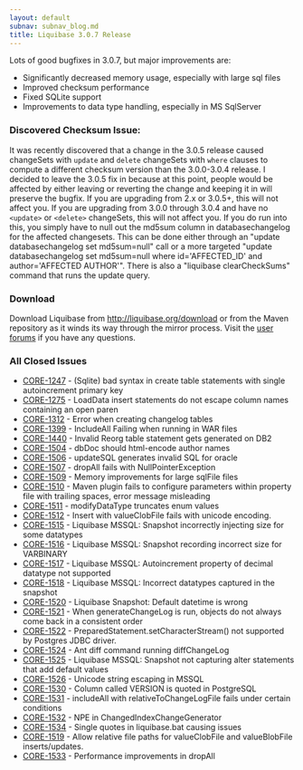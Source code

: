 ```yaml
---
layout: default
subnav: subnav_blog.md
title: Liquibase 3.0.7 Release
---
```



Lots of good bugfixes in 3.0.7, but major improvements are:


- Significantly decreased memory usage, especially with large sql files
- Improved checksum performance
- Fixed SQLite support
- Improvements to data type handling, especially in MS SqlServer



### Discovered Checksum Issue:

It was recently discovered that a change in the 3.0.5 release caused changeSets with `update` and `delete` changeSets with `where` clauses to compute a different checksum version than the 3.0.0-3.0.4 release. I decided to leave the 3.0.5 fix in because at this point, people would be affected by either leaving or reverting the change and keeping it in will preserve the bugfix. If you are upgrading from 2.x or 3.0.5+, this will not affect you. If you are upgrading from 3.0.0 through 3.0.4 and have no `<update>` or `<delete>` changeSets, this will not affect you. If you do run into this, you simply have to null out the md5sum column in databasechangelog for the affected changesets. This can be done either through an "update databasechangelog set md5sum=null" call or a more targeted "update databasechangelog set md5sum=null where id='AFFECTED_ID' and author='AFFECTED AUTHOR'". There is also a "liquibase clearCheckSums" command that runs the update query.

### Download


Download Liquibase from <a href="http://liquibase.org/download">http://liquibase.org/download</a> or from the Maven repository as it winds its way through the mirror process. Visit the <a href="http://liquibase.org/community">user forums</a> if you have any questions.


### All Closed Issues

- <a href="https://liquibase.jira.com/browse/CORE-1247">CORE-1247</a> - (Sqlite) bad syntax in create table statements with single autoincrement primary key
- <a href="https://liquibase.jira.com/browse/CORE-1275">CORE-1275</a> - LoadData insert statements do not escape column names containing an open paren
- <a href="https://liquibase.jira.com/browse/CORE-1312">CORE-1312</a> - Error when creating changelog tables
- <a href="https://liquibase.jira.com/browse/CORE-1399">CORE-1399</a> - IncludeAll Failing when running in WAR files
- <a href="https://liquibase.jira.com/browse/CORE-1440">CORE-1440</a> - Invalid Reorg table statement gets generated on DB2
- <a href="https://liquibase.jira.com/browse/CORE-1504">CORE-1504</a> - dbDoc should html-encode author names
- <a href="https://liquibase.jira.com/browse/CORE-1506">CORE-1506</a> - updateSQL generates invalid SQL for oracle
- <a href="https://liquibase.jira.com/browse/CORE-1507">CORE-1507</a> - dropAll fails with NullPointerException
- <a href="https://liquibase.jira.com/browse/CORE-1509">CORE-1509</a> - Memory improvements for large sqlFile files
- <a href="https://liquibase.jira.com/browse/CORE-1510">CORE-1510</a> - Maven plugin fails to configure parameters within property file with trailing spaces, error message misleading
- <a href="https://liquibase.jira.com/browse/CORE-1511">CORE-1511</a> - modifyDataType truncates enum values
- <a href="https://liquibase.jira.com/browse/CORE-1512">CORE-1512</a> - Insert with valueClobFile fails with unicode encoding.
- <a href="https://liquibase.jira.com/browse/CORE-1515">CORE-1515</a> - Liquibase MSSQL: Snapshot incorrectly injecting size for some datatypes
- <a href="https://liquibase.jira.com/browse/CORE-1516">CORE-1516</a> - Liquibase MSSQL: Snapshot recording incorrect size for VARBINARY
- <a href="https://liquibase.jira.com/browse/CORE-1517">CORE-1517</a> - Liquibase MSSQL: Autoincrement property of decimal datatype not supported
- <a href="https://liquibase.jira.com/browse/CORE-1518">CORE-1518</a> - Liquibase MSSQL: Incorrect datatypes captured in the snapshot
- <a href="https://liquibase.jira.com/browse/CORE-1520">CORE-1520</a> - Liquibase Snapshot: Default datetime is wrong
- <a href="https://liquibase.jira.com/browse/CORE-1521">CORE-1521</a> - When generateChangeLog is run, objects do not always come back in a consistent order
- <a href="https://liquibase.jira.com/browse/CORE-1522">CORE-1522</a> - PreparedStatement.setCharacterStream() not supported by Postgres JDBC driver.
- <a href="https://liquibase.jira.com/browse/CORE-1524">CORE-1524</a> - Ant diff command running diffChangeLog
- <a href="https://liquibase.jira.com/browse/CORE-1525">CORE-1525</a> - Liquibase MSSQL: Snapshot not capturing alter statements that add default values
- <a href="https://liquibase.jira.com/browse/CORE-1526">CORE-1526</a> - Unicode string escaping in MSSQL
- <a href="https://liquibase.jira.com/browse/CORE-1530">CORE-1530</a> - Column called VERSION is quoted in PostgreSQL
- <a href="https://liquibase.jira.com/browse/CORE-1531">CORE-1531</a> - includeAll with relativeToChangeLogFile fails under certain conditions
- <a href="https://liquibase.jira.com/browse/CORE-1532">CORE-1532</a> - NPE in ChangedIndexChangeGenerator
- <a href="https://liquibase.jira.com/browse/CORE-1534">CORE-1534</a> - Single quotes in liquibase.bat causing issues
- <a href="https://liquibase.jira.com/browse/CORE-1519">CORE-1519</a> - Allow relative file paths for valueClobFile and valueBlobFile inserts/updates.
- <a href="https://liquibase.jira.com/browse/CORE-1533">CORE-1533</a> - Performance improvements in dropAll
